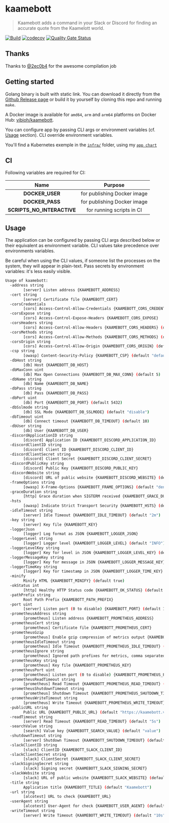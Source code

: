 # kaamebott

> Kaamebott adds a command in your Slack or Discord for finding an accurate quote from the Kaamelott world.

[![Build](https://github.com/ViBiOh/kaamebott/workflows/Build/badge.svg)](https://github.com/ViBiOh/kaamebott/actions)
[![codecov](https://codecov.io/gh/ViBiOh/kaamebott/branch/main/graph/badge.svg)](https://codecov.io/gh/ViBiOh/kaamebott)
[![Quality Gate Status](https://sonarcloud.io/api/project_badges/measure?project=ViBiOh_kaamebott&metric=alert_status)](https://sonarcloud.io/dashboard?id=ViBiOh_kaamebott)

## Thanks

Thanks to [@2ec0b4](https://github.com/2ec0b4/kaamelott-soundboard) for the awesome compilation job

## Getting started

Golang binary is built with static link. You can download it directly from the [Github Release page](https://github.com/ViBiOh/kaamebott/releases) or build it by yourself by cloning this repo and running `make`.

A Docker image is available for `amd64`, `arm` and `arm64` platforms on Docker Hub: [vibioh/kaamebott](https://hub.docker.com/r/vibioh/kaamebott/tags).

You can configure app by passing CLI args or environment variables (cf. [Usage](#usage) section). CLI override environment variables.

You'll find a Kubernetes exemple in the [`infra/`](infra/) folder, using my [`app chart`](https://github.com/ViBiOh/charts/tree/main/app)

## CI

Following variables are required for CI:

|            Name            |           Purpose           |
| :------------------------: | :-------------------------: |
|      **DOCKER_USER**       | for publishing Docker image |
|      **DOCKER_PASS**       | for publishing Docker image |
| **SCRIPTS_NO_INTERACTIVE** |  for running scripts in CI  |

## Usage

The application can be configured by passing CLI args described below or their equivalent as environment variable. CLI values take precedence over environments variables.

Be careful when using the CLI values, if someone list the processes on the system, they will appear in plain-text. Pass secrets by environment variables: it's less easily visible.

```bash
Usage of kaamebott:
  -address string
        [server] Listen address {KAAMEBOTT_ADDRESS}
  -cert string
        [server] Certificate file {KAAMEBOTT_CERT}
  -corsCredentials
        [cors] Access-Control-Allow-Credentials {KAAMEBOTT_CORS_CREDENTIALS}
  -corsExpose string
        [cors] Access-Control-Expose-Headers {KAAMEBOTT_CORS_EXPOSE}
  -corsHeaders string
        [cors] Access-Control-Allow-Headers {KAAMEBOTT_CORS_HEADERS} (default "Content-Type")
  -corsMethods string
        [cors] Access-Control-Allow-Methods {KAAMEBOTT_CORS_METHODS} (default "GET")
  -corsOrigin string
        [cors] Access-Control-Allow-Origin {KAAMEBOTT_CORS_ORIGIN} (default "*")
  -csp string
        [owasp] Content-Security-Policy {KAAMEBOTT_CSP} (default "default-src 'self'; base-uri 'self'; script-src 'self' 'unsafe-inline'; style-src 'self' 'unsafe-inline'; img-src 'self' platform.slack-edge.com")
  -dbHost string
        [db] Host {KAAMEBOTT_DB_HOST}
  -dbMaxConn uint
        [db] Max Open Connections {KAAMEBOTT_DB_MAX_CONN} (default 5)
  -dbName string
        [db] Name {KAAMEBOTT_DB_NAME}
  -dbPass string
        [db] Pass {KAAMEBOTT_DB_PASS}
  -dbPort uint
        [db] Port {KAAMEBOTT_DB_PORT} (default 5432)
  -dbSslmode string
        [db] SSL Mode {KAAMEBOTT_DB_SSLMODE} (default "disable")
  -dbTimeout uint
        [db] Connect timeout {KAAMEBOTT_DB_TIMEOUT} (default 10)
  -dbUser string
        [db] User {KAAMEBOTT_DB_USER}
  -discordApplicationID string
        [discord] Application ID {KAAMEBOTT_DISCORD_APPLICATION_ID}
  -discordClientID string
        [discord] Client ID {KAAMEBOTT_DISCORD_CLIENT_ID}
  -discordClientSecret string
        [discord] Client Secret {KAAMEBOTT_DISCORD_CLIENT_SECRET}
  -discordPublicKey string
        [discord] Public Key {KAAMEBOTT_DISCORD_PUBLIC_KEY}
  -discordWebsite string
        [discord] URL of public website {KAAMEBOTT_DISCORD_WEBSITE} (default "https://kaamebott.vibioh.fr")
  -frameOptions string
        [owasp] X-Frame-Options {KAAMEBOTT_FRAME_OPTIONS} (default "deny")
  -graceDuration string
        [http] Grace duration when SIGTERM received {KAAMEBOTT_GRACE_DURATION} (default "30s")
  -hsts
        [owasp] Indicate Strict Transport Security {KAAMEBOTT_HSTS} (default true)
  -idleTimeout string
        [server] Idle Timeout {KAAMEBOTT_IDLE_TIMEOUT} (default "2m")
  -key string
        [server] Key file {KAAMEBOTT_KEY}
  -loggerJson
        [logger] Log format as JSON {KAAMEBOTT_LOGGER_JSON}
  -loggerLevel string
        [logger] Logger level {KAAMEBOTT_LOGGER_LEVEL} (default "INFO")
  -loggerLevelKey string
        [logger] Key for level in JSON {KAAMEBOTT_LOGGER_LEVEL_KEY} (default "level")
  -loggerMessageKey string
        [logger] Key for message in JSON {KAAMEBOTT_LOGGER_MESSAGE_KEY} (default "message")
  -loggerTimeKey string
        [logger] Key for timestamp in JSON {KAAMEBOTT_LOGGER_TIME_KEY} (default "time")
  -minify
        Minify HTML {KAAMEBOTT_MINIFY} (default true)
  -okStatus int
        [http] Healthy HTTP Status code {KAAMEBOTT_OK_STATUS} (default 204)
  -pathPrefix string
        Root Path Prefix {KAAMEBOTT_PATH_PREFIX}
  -port uint
        [server] Listen port (0 to disable) {KAAMEBOTT_PORT} (default 1080)
  -prometheusAddress string
        [prometheus] Listen address {KAAMEBOTT_PROMETHEUS_ADDRESS}
  -prometheusCert string
        [prometheus] Certificate file {KAAMEBOTT_PROMETHEUS_CERT}
  -prometheusGzip
        [prometheus] Enable gzip compression of metrics output {KAAMEBOTT_PROMETHEUS_GZIP}
  -prometheusIdleTimeout string
        [prometheus] Idle Timeout {KAAMEBOTT_PROMETHEUS_IDLE_TIMEOUT} (default "10s")
  -prometheusIgnore string
        [prometheus] Ignored path prefixes for metrics, comma separated {KAAMEBOTT_PROMETHEUS_IGNORE}
  -prometheusKey string
        [prometheus] Key file {KAAMEBOTT_PROMETHEUS_KEY}
  -prometheusPort uint
        [prometheus] Listen port (0 to disable) {KAAMEBOTT_PROMETHEUS_PORT} (default 9090)
  -prometheusReadTimeout string
        [prometheus] Read Timeout {KAAMEBOTT_PROMETHEUS_READ_TIMEOUT} (default "5s")
  -prometheusShutdownTimeout string
        [prometheus] Shutdown Timeout {KAAMEBOTT_PROMETHEUS_SHUTDOWN_TIMEOUT} (default "5s")
  -prometheusWriteTimeout string
        [prometheus] Write Timeout {KAAMEBOTT_PROMETHEUS_WRITE_TIMEOUT} (default "10s")
  -publicURL string
        Public URL {KAAMEBOTT_PUBLIC_URL} (default "https://kaamebott.vibioh.fr")
  -readTimeout string
        [server] Read Timeout {KAAMEBOTT_READ_TIMEOUT} (default "5s")
  -searchValue string
        [search] Value key {KAAMEBOTT_SEARCH_VALUE} (default "value")
  -shutdownTimeout string
        [server] Shutdown Timeout {KAAMEBOTT_SHUTDOWN_TIMEOUT} (default "10s")
  -slackClientID string
        [slack] ClientID {KAAMEBOTT_SLACK_CLIENT_ID}
  -slackClientSecret string
        [slack] ClientSecret {KAAMEBOTT_SLACK_CLIENT_SECRET}
  -slackSigningSecret string
        [slack] Signing secret {KAAMEBOTT_SLACK_SIGNING_SECRET}
  -slackWebsite string
        [slack] URL of public website {KAAMEBOTT_SLACK_WEBSITE} (default "https://kaamebott.vibioh.fr")
  -title string
        Application title {KAAMEBOTT_TITLE} (default "Kaamebott")
  -url string
        [alcotest] URL to check {KAAMEBOTT_URL}
  -userAgent string
        [alcotest] User-Agent for check {KAAMEBOTT_USER_AGENT} (default "Alcotest")
  -writeTimeout string
        [server] Write Timeout {KAAMEBOTT_WRITE_TIMEOUT} (default "10s")
```
